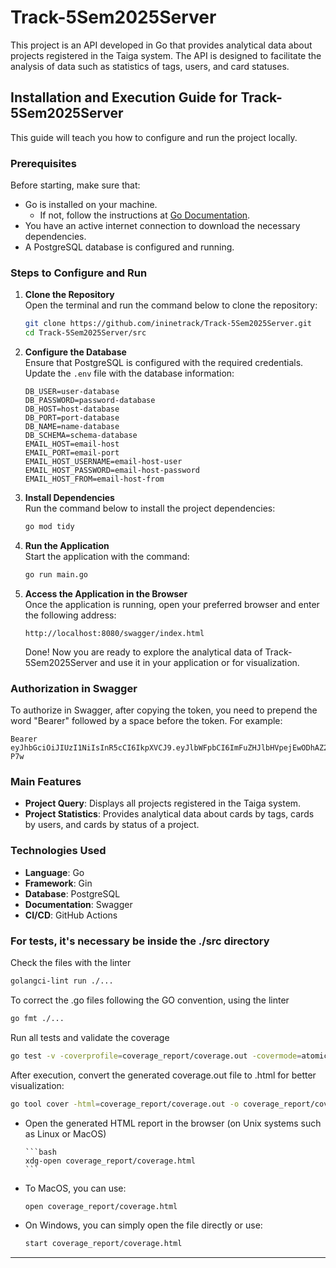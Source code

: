 # Track-5Sem2025Server

This project is an API developed in Go that provides analytical data about projects registered in the Taiga system. The API is designed to facilitate the analysis of data such as statistics of tags, users, and card statuses.

## Installation and Execution Guide for Track-5Sem2025Server

This guide will teach you how to configure and run the project locally.

### Prerequisites

Before starting, make sure that:

- Go is installed on your machine.
  - If not, follow the instructions at [Go Documentation](https://go.dev/doc/install).
- You have an active internet connection to download the necessary dependencies.
- A PostgreSQL database is configured and running.

### Steps to Configure and Run

1. **Clone the Repository**  
   Open the terminal and run the command below to clone the repository:

   ```bash
   git clone https://github.com/ininetrack/Track-5Sem2025Server.git
   cd Track-5Sem2025Server/src
   ```

2. **Configure the Database**  
   Ensure that PostgreSQL is configured with the required credentials. Update the `.env` file with the database information:

   ```env
   DB_USER=user-database
   DB_PASSWORD=password-database
   DB_HOST=host-database
   DB_PORT=port-database
   DB_NAME=name-database
   DB_SCHEMA=schema-database
   EMAIL_HOST=email-host
   EMAIL_PORT=email-port
   EMAIL_HOST_USERNAME=email-host-user
   EMAIL_HOST_PASSWORD=email-host-password
   EMAIL_HOST_FROM=email-host-from
   ```

3. **Install Dependencies**  
   Run the command below to install the project dependencies:

   ```bash
   go mod tidy
   ```

4. **Run the Application**  
   Start the application with the command:

   ```bash
   go run main.go
   ```

5. **Access the Application in the Browser**  
   Once the application is running, open your preferred browser and enter the following address:

   ```
   http://localhost:8080/swagger/index.html
   ```

   Done! Now you are ready to explore the analytical data of Track-5Sem2025Server and use it in your application or for visualization.

### Authorization in Swagger

To authorize in Swagger, after copying the token, you need to prepend the word "Bearer" followed by a space before the token. For example:

```
Bearer eyJhbGciOiJIUzI1NiIsInR5cCI6IkpXVCJ9.eyJlbWFpbCI6ImFuZHJlbHVpejEwODhAZ21haWwuY29tIiwiZXhwIjoxNzQ2NTc2NDE2LCJyb2xlIjo5OTY1NjEyLCJ1c2VyX2lkIjoyfQ.AJIwXmhVofrykeamLzUQQxu7WkvZvfQc6cOzDt5-P7w
```

### Main Features

- **Project Query**: Displays all projects registered in the Taiga system.
- **Project Statistics**: Provides analytical data about cards by tags, cards by users, and cards by status of a project.

### Technologies Used

- **Language**: Go
- **Framework**: Gin
- **Database**: PostgreSQL
- **Documentation**: Swagger
- **CI/CD**: GitHub Actions

### For tests, it's necessary be inside the ./src directory

Check the files with the linter

```bash
golangci-lint run ./...
```

To correct the .go files following the GO convention, using the linter

```bash
go fmt ./...
```

Run all tests and validate the coverage

```bash
go test -v -coverprofile=coverage_report/coverage.out -covermode=atomic ./...
```

After execution, convert the generated coverage.out file to .html for better visualization:

```bash
go tool cover -html=coverage_report/coverage.out -o coverage_report/coverage.html
```

   - Open the generated HTML report in the browser (on Unix systems such as Linux or MacOS)

         ```bash
         xdg-open coverage_report/coverage.html
         ```

   - To MacOS, you can use:

      ```bash
      open coverage_report/coverage.html
      ```

   - On Windows, you can simply open the file directly or use:

      ```bash
      start coverage_report/coverage.html
      ```
---